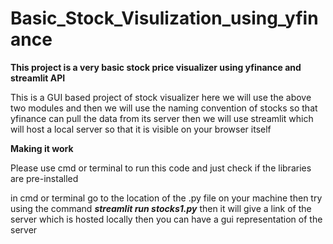 # Basic_Stock_Visulization_using_yfinance
**This project is a very basic stock price visualizer using yfinance and streamlit API**


This is a GUI based project of stock visualizer here we will use the above two modules and then we will use the naming convention of stocks so that yfinance can pull the
data from its server then we will use streamlit which will host a local server so that it is visible on your browser itself


**Making it work**

Please use cmd or terminal to run this code and just check if the libraries are pre-installed 

in cmd or terminal go to the location of the .py file on your machine then try using the command ***streamlit run stocks1.py*** then it will give a link of the server
which is hosted locally then you can have a gui representation of the server 
